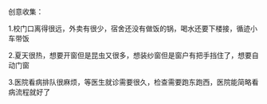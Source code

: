 创意收集：

1.校门口离得很远，外卖有很少，宿舍还没有做饭的锅，喝水还要下楼接，循迹小车带饭

2.夏天很热，想要开窗但是昆虫又很多，想装纱窗但是窗户有把手挡住了，想要自动门窗

3.医院看病排队很麻烦，等医生就诊需要很久，检查需要跑东跑西，医院能简略看病流程就好了

